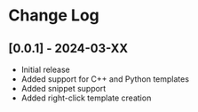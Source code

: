 # Change Log

## [0.0.1] - 2024-03-XX
- Initial release
- Added support for C++ and Python templates
- Added snippet support
- Added right-click template creation
